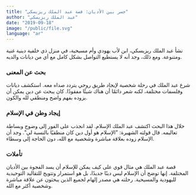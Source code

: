 ```yaml
---
title: "جسر بين الأديان: قصة عبد الملك ريزيسكي"
author: "عبد الملك ريزيسكي"
date: "2019-09-18"
image: "/public/file.svg"
language: "ar"
---
```


نشأ عبد الملك ريزيسكي، ابن لأب يهودي وأم مسيحية، في منزل ذي خلفية دينية غنية ومتنوعة. ومع ذلك، وجد أنه لا يستطيع التواصل بشكل كامل مع أي من ديانات والديه.

### بحث عن المعنى

شرع عبد الملك في رحلة شخصية لإيجاد طريق روحي يتردد صداه معه. استكشف ديانات وفلسفات مختلفة، لكنه شعر دائمًا أن هناك شيئًا مفقودًا. كان يبحث عن دين يمكن أن يزوده بفهم واضح ومنطقي لله والكون.

### إيجاد وطن في الإسلام

خلال هذا البحث اكتشف عبد الملك الإسلام. لقد انجذب على الفور إلى وضوح وبساطة تعاليمه. قال قولته الشهيرة: "الإسلام هو أول دين كان منطقيًا بالنسبة لي". وجد أن الإسلام زوده بعلاقة مباشرة وشخصية مع الله، دون الحاجة إلى وسطاء.

### تأملات

قصة عبد الملك هي مثال قوي على كيف يمكن للإسلام أن يسد الفجوة بين الأديان المختلفة. إنها توضح أن الإسلام ليس دينًا جديدًا، بل هو استمرار وتتويج للتقاليد التوحيدية لليهودية والمسيحية. رحلته هي مصدر إلهام لجميع الذين يبحثون عن علاقة مباشرة وشخصية أكثر مع الله.
